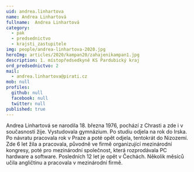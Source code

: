 ```yaml
---
uid: andrea.linhartova
name: Andrea Linhartová
fullname:  Andrea Linhartová
category:
  - pak
  - predsednictvo
  - krajsti_zastupitele
img: people/andrea-linhartova-2020.jpg
heroImg: articles/2020/kampan20/zahajenikampan1.jpg
description: 1. místopředsedkyně KS Pardubický kraj
ord_predsednictvo: 2
mail:
  - andrea.linhartova@pirati.cz
mob: null
profiles:
  github: null
  facebook: null
  twitter: null
published: true
---
```

Andrea Linhartová se narodila 18. března 1976, pochází z Chrasti a zde i v současnosti žije. Vystudovala gymnázium. Po studiu odjela na rok do Irska. Po návratu pracovala rok v Praze a poté opět odjela, tentokrát do Nizozemí. Zde 6 let žila a pracovala, původně ve firmě organizující mezinárodní kongresy, poté pro mezinárodní společnost, která rozprodávala PC hardware a software. Posledních 12 let je opět v Čechách. Několik měsíců učila angličtinu a pracovala v mezinárodní firmě.
